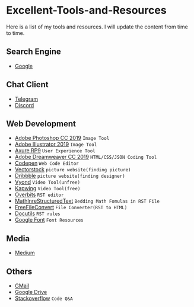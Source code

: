 # Excellent-Tools-and-Resources
Here is a list of my tools and resources. I will update the content from time to time.
## Search Engine
- [Google](https://google.com)
## Chat Client
- [Telegram](https://telegram.org)
- [Discord](https://discord.com)
## Web Development
- [Adobe Photoshop CC 2019](https://www.adobe.com/products/photoshop.html)
``Image Tool``
- [Adobe Illustrator 2019](https://www.adobe.com/products/illustrator.html)
``Image Tool``
- [Axure RP9](https://www.axure.com/release-history/rp9)
``User Experience Tool``
- [Adobe Dreamweaver CC 2019](https://www.adobe.com/products/dreamweaver.html)
``HTML/CSS/JSON Coding Tool``
- [Codepen](https://codepen.io)
``Web Code Editor``
- [Vectorstock](https://www.vectorstock.com)
``picture website(finding picture)``
- [Dribbble](https://dribbble.com)
``picture website(finding designer)``
- [Vyond](https://app.vyond.com)
``Video Tool(unfree)``
- [Kapwing](https://www.kapwing.com)
``Video Tool(free)``
- [Overbits](https://overbits.herokuapp.com)
``RST editor``
- [MathInreStructuredText](https://yuyuan.org/MathInreStructuredText/#math-in-browser)
``Bedding Math Fomulas in RST File``
- [FreeFileConvert](https://www.freefileconvert.com)
``File Converter(RST to HTML)``
- [Docutils](https://docutils.sourceforge.io/docs/user/rst/quickref.html)
``RST rules``
- [Google Font](https://fonts.google.com)
``Font Resources``
## Media
- [Medium](https://www.medium.com)
## Others
- [GMail](https://mail.google.com)
- [Google Drive](https://drive.google.com)
- [Stackoverflow](https://stackoverflow.com)
``Code Q&A``
